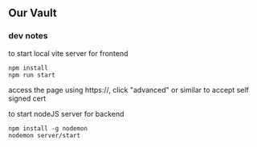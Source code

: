 ## Our Vault

### dev notes

to start local vite server for frontend
```
npm install
npm run start
```
access the page using https://, click "advanced" or similar to accept self signed cert 

to start nodeJS server for backend
```
npm install -g nodemon
nodemon server/start
```

